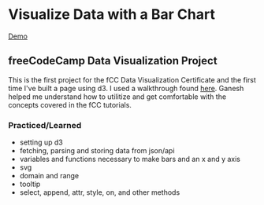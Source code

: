 # Visualize Data with a Bar Chart 

[Demo](https://adamcodes2843.github.io/Visualize-Data-With-A-Bar-Chart/)

## freeCodeCamp Data Visualization Project

This is the first project for the fCC Data Visualization Certificate and the first time I've built a page using d3. I used a walkthrough found [here](https://www.youtube.com/watch?v=w5vxVj8g3cs). Ganesh helped me understand how to utilitize and get comfortable with the concepts covered in the fCC tutorials.

### Practiced/Learned

- setting up d3 
- fetching, parsing and storing data from json/api 
- variables and functions necessary to make bars and an x and y axis
- svg
- domain and range
- tooltip
- select, append, attr, style, on, and other methods